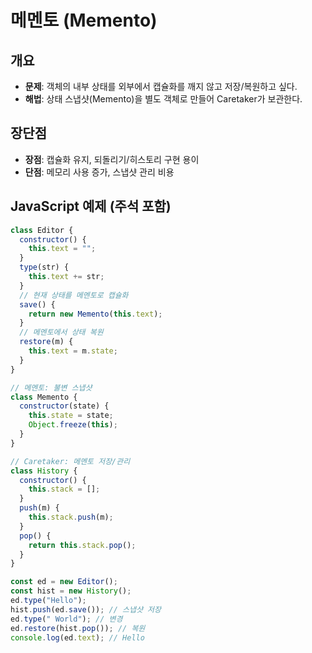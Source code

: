 # 메멘토 (Memento)

## 개요

- **문제**: 객체의 내부 상태를 외부에서 캡슐화를 깨지 않고 저장/복원하고 싶다.
- **해법**: 상태 스냅샷(Memento)을 별도 객체로 만들어 Caretaker가 보관한다.

## 장단점

- **장점**: 캡슐화 유지, 되돌리기/히스토리 구현 용이
- **단점**: 메모리 사용 증가, 스냅샷 관리 비용

## JavaScript 예제 (주석 포함)

```javascript
class Editor {
  constructor() {
    this.text = "";
  }
  type(str) {
    this.text += str;
  }
  // 현재 상태를 메멘토로 캡슐화
  save() {
    return new Memento(this.text);
  }
  // 메멘토에서 상태 복원
  restore(m) {
    this.text = m.state;
  }
}

// 메멘토: 불변 스냅샷
class Memento {
  constructor(state) {
    this.state = state;
    Object.freeze(this);
  }
}

// Caretaker: 메멘토 저장/관리
class History {
  constructor() {
    this.stack = [];
  }
  push(m) {
    this.stack.push(m);
  }
  pop() {
    return this.stack.pop();
  }
}

const ed = new Editor();
const hist = new History();
ed.type("Hello");
hist.push(ed.save()); // 스냅샷 저장
ed.type(" World"); // 변경
ed.restore(hist.pop()); // 복원
console.log(ed.text); // Hello
```


